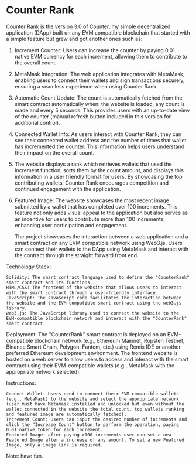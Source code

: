 # Counter Rank
Counter Rank is the version 3.0 of Counter, my simple decentralized application (DApp) built on any EVM compatible blockchain that started with a simple feature but grew and got another ones such as:

1) Increment Counter: Users can increase the counter by paying 0.01 native EVM currency for each increment, allowing them to contribute to the overall count.
2) MetaMask Integration: The web application integrates with MetaMask, enabling users to connect their wallets and sign transactions securely, ensuring a seamless experience when using Counter Rank.
3) Automatic Count Update: The count is automatically fetched from the smart contract automatically when: the website is loaded, any count is made and every 5 seconds. This provides users with an up-to-date view of the counter (manual refresh button included in this version for additional control).
4) Connected Wallet Info: As users interact with Counter Rank, they can see their connected wallet address and the number of times that wallet has incremented the counter. This information helps users understand their impact on the overall count.
5) The website displays a rank which retrieves wallets that used the increment function, sorts them by the count amount, and displays this information in a user friendly format for users. By showcasing the top contributing wallets, Counter Rank encourages competition and continued engagement with the application.
6) Featured Image: The website showcases the most recent image submitted by a wallet that has completed over 100 increments. This feature not only adds visual appeal to the application but also serves as an incentive for users to contribute more than 100 increments, enhancing user participation and engagement.
  
    The project showcases the interaction between a web application and a smart contract on any EVM compatible network using Web3.js. Users can connect their wallets to the DApp using MetaMask and interact with the contract through the straight forward front end.
    
Technology Stack:

    Solidity: The smart contract language used to define the "CounterRank" smart contract and its functions.
    HTML/CSS: The frontend of the website that allows users to interact with the smart contract through a user-friendly interface.
    JavaScript: The JavaScript code facilitates the interaction between the website and the EVM-compatible smart contract using the web3.js library.
    web3.js: The JavaScript library used to connect the website to the EVM-compatible blockchain network and interact with the "CounterRank" smart contract.

Deployment:
The "CounterRank" smart contract is deployed on an EVM-compatible blockchain network (e.g., Ethereum Mainnet, Ropsten Testnet, Binance Smart Chain, Polygon, Fantom, etc.) using Remix IDE or another preferred Ethereum development environment. The frontend website is hosted on a web server to allow users to access and interact with the smart contract using their EVM-compatible wallets (e.g., MetaMask with the appropriate network selected).

Instructions:

    Connect Wallet: Users need to connect their EVM-compatible wallets (e.g., MetaMask) to the website and select the appropriate network (user must have Metamask installed and unlocked but even without the wallet connected in the website the total count, top wallets ranking and featured image are automatically fetched).
    Increment Count: Users can input the desired number of increments and click the "Increase Count" button to perform the operation, paying 0.01 native token for each increment.
    Featured Image: after paying >100 increments user can set a new Featured Image after a increase of any amount. To set a new Featured Image, only a image link is required.
    
Note: have fun.
